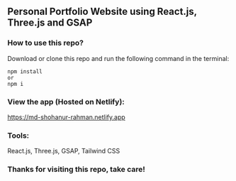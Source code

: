 ## Personal Portfolio Website using React.js, Three.js and GSAP

### How to use this repo?

Download or clone this repo and run the following command in the terminal:

```
npm install
or
npm i
```

### View the app (Hosted on Netlify):

https://md-shohanur-rahman.netlify.app

### Tools:

React.js, Three.js, GSAP, Tailwind CSS

### Thanks for visiting this repo, take care!
